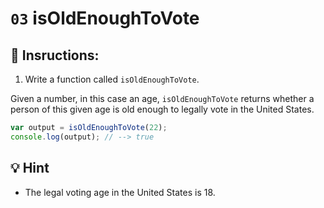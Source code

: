 # `03` isOldEnoughToVote

## 📝 Insructions:

1. Write a function called `isOldEnoughToVote`.

Given a number, in this case an age, `isOldEnoughToVote` returns whether a person of this given age is old enough to legally vote in the United States.

```Javascript
var output = isOldEnoughToVote(22);
console.log(output); // --> true
```

## 💡 Hint

+ The legal voting age in the United States is 18.